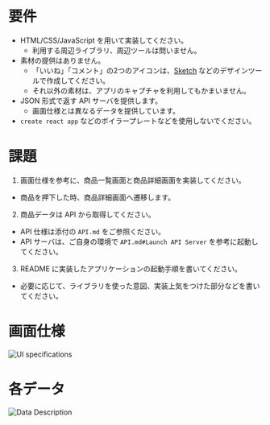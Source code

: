 # 要件

* HTML/CSS/JavaScript を用いて実装してください。
  * 利用する周辺ライブラリ、周辺ツールは問いません。
* 素材の提供はありません。
  * 「いいね」「コメント」の2つのアイコンは、[Sketch](https://www.sketchapp.com/) などのデザインツールで作成してください。
  * それ以外の素材は、アプリのキャプチャを利用してもかまいません。
* JSON 形式で返す API サーバを提供します。
  * 画面仕様とは異なるデータを提供しています。
* `create react app` などのボイラープレートなどを使用しないでください。

# 課題

1. 画面仕様を参考に、商品一覧画面と商品詳細画面を実装してください。
  * 商品を押下した時、商品詳細画面へ遷移します。
2. 商品データは API から取得してください。
  * API 仕様は添付の `API.md` をご参照ください。
  * API サーバは、ご自身の環境で `API.md#Launch API Server` を参考に起動してください。
3. README に実装したアプリケーションの起動手順を書いてください。
  * 必要に応じて、ライブラリを使った意図、実装上気をつけた部分などを書いてください。

# 画面仕様

![UI specifications](https://s3-ap-northeast-1.amazonaws.com/m-et/Frontend/images/8a6b5ee3-95b5-4abe-b41a-a44d9baf7d33.jpg)

# 各データ

![Data Description](https://s3-ap-northeast-1.amazonaws.com/m-et/Frontend/images/3bd6b7bb-b881-4ba6-8f22-ba5fc01ffcc0.jpg)

